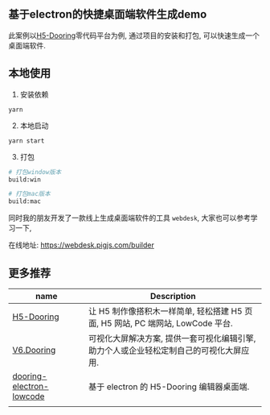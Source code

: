 ## 基于electron的快捷桌面端软件生成demo

此案例以[H5-Dooring](http://h5.dooring.cn)零代码平台为例, 通过项目的安装和打包, 可以快速生成一个桌面端软件.

## 本地使用

1. 安装依赖
```
yarn
```

2. 本地启动

```
yarn start
```

3. 打包

```bash
# 打包window版本
build:win

# 打包mac版本
build:mac
```

同时我的朋友开发了一款线上生成桌面端软件的工具 `webdesk`, 大家也可以参考学习一下, 

在线地址: https://webdesk.pigjs.com/builder

## 更多推荐

| name                                                                              | Description                                                                             |
| --------------------------------------------------------------------------------- | --------------------------------------------------------------------------------------- |
| [H5-Dooring](https://github.com/MrXujiang/h5-Dooring)                             | 让 H5 制作像搭积木一样简单, 轻松搭建 H5 页面, H5 网站, PC 端网站, LowCode 平台.         |
| [V6.Dooring](https://github.com/MrXujiang/v6.dooring.public)                      | 可视化大屏解决方案, 提供一套可视化编辑引擎, 助力个人或企业轻松定制自己的可视化大屏应用. |
| [dooring-electron-lowcode](https://github.com/MrXujiang/dooring-electron-lowcode) | 基于 electron 的 H5-Dooring 编辑器桌面端.                                               |
|                                                                                   |